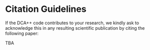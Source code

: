 # Citation Guidelines

If the DCA++ code contributes to your research, we kindly ask to acknowledge this in any resulting scientific publication by citing the following paper:

TBA
